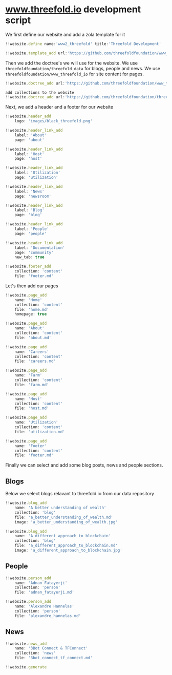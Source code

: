 # www.threefold.io development script

We first define our website and add a zola template for it

```js
!!website.define name:'www2_threefold' title:'Threefold Development' 

!!website.template_add url:'https://github.com/threefoldfoundation/www_threefold_io/tree/development_zola'
```

Then we add the doctree's we will use for the website.
We use `threefoldfoundation/threefold_data` for blogs, people and news. We use `threefoldfoundation/www_threefold_io` for site content for pages.

```js
!!website.doctree_add url:'https://github.com/threefoldfoundation/www_threefold_io/tree/development_zola/content'

add collections to the website
!!website.doctree_add url:'https://github.com/threefoldfoundation/threefold_data/tree/development_zola/content'
```

Next, we add a header and a footer for our website

```js
!!website.header_add
    logo: 'images/black_threefold.png'

!!website.header_link_add
    label: 'About'
    page: 'about'

!!website.header_link_add
    label: 'Host'
    page: 'host'

!!website.header_link_add
    label: 'Utilization'
    page: 'utilization'

!!website.header_link_add
    label: 'News'
    page: 'newsroom'

!!website.header_link_add
    label: 'Blog'
    page: 'blog'

!!website.header_link_add
    label: 'People'
    page: 'people'

!!website.header_link_add
    label: 'Documentation'
    page: 'community'
    new_tab: true
```

```js
!!website.footer_add 
    collection: 'content'
    file: 'footer.md'
```

Let's then add our pages

```js
!!website.page_add 
    name: 'Home'
    collection: 'content'
    file: 'home.md'
    homepage: true

!!website.page_add
    name: 'About'
    collection: 'content'
    file: 'about.md'

!!website.page_add
    name: 'Careers'
    collection: 'content'
    file: 'careers.md'

!!website.page_add
    name: 'Farm'
    collection: 'content'
    file: 'farm.md'

!!website.page_add
    name: 'Host'
    collection: 'content'
    file: 'host.md'

!!website.page_add
    name: 'Utilization'
    collection: 'content'
    file: 'utilization.md'

!!website.page_add
    name: 'Footer'
    collection: 'content'
    file: 'footer.md'

```

Finally we can select and add some blog posts, news and people sections.

## Blogs

Below we select blogs relavant to threefold.io from our data repository

```js
!!website.blog_add 
    name: 'A better understanding of wealth'
    collection: 'blog'
    file: 'a_better_understanding_of_wealth.md'
    image: 'a_better_understanding_of_wealth.jpg'

!!website.blog_add 
    name: 'A different approach to blockchain'
    collection: 'blog'
    file: 'a_different_approach_to_blockchain.md'
    image: 'a_different_approach_to_blockchain.jpg'
```

## People

```js
!!website.person_add 
    name: 'Adnan Fatayerji'
    collection: 'person'
    file: 'adnan_fatayerji.md'

!!website.person_add 
    name: 'Alexandre Hannelas'
    collection: 'person'
    file: 'alexandre_hannelas.md'
```

## News

```js
!!website.news_add 
    name: '3Bot Connect & TFConnect'
    collection: 'news'
    file: '3bot_connect_tf_connect.md'

```

```js
!!website.generate
```